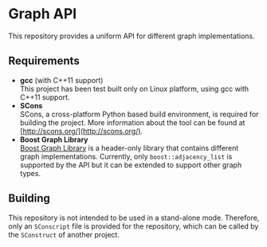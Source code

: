 # Graph API
This repository provides a uniform API for different graph implementations.

## Requirements
* **gcc** (with C++11 support)  
This project has been test built only on Linux platform, using gcc with C++11 support.
* **SCons**  
SCons, a cross-platform Python based build environment, is required for building the project.
 More information about the tool can be found at [http://scons.org/](http://scons.org/).
* **Boost Graph Library**  
[Boost Graph Library](http://www.boost.org/doc/libs/1_58_0/libs/graph/doc/index.html) is a header-only library that contains different graph implementations. Currently, only `boost::adjacency_list` is supported by the API but it can be extended to support other graph types.

## Building
This repository is not intended to be used in a stand-alone mode. Therefore, only an `SConscript` file is provided for the repository, which can be
called by the `SConstruct` of another project.
